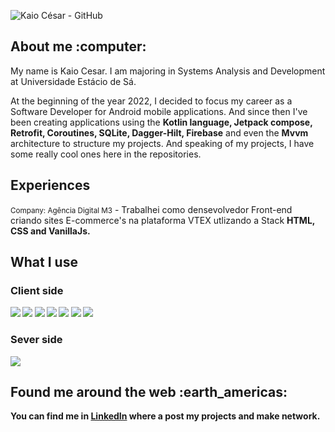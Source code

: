 ![Kaio César - GitHub](https://gcdnb.pbrd.co/images/ZAlB0Tc0snWH.png?o=1)

<h2>About me :computer:</h2>
<p>
My name is Kaio Cesar. I am majoring in Systems Analysis and Development at Universidade Estácio de Sá.

At the beginning of the year 2022, I decided to focus my career as a Software Developer for Android mobile applications. And since then I've been creating applications using the <b>Kotlin language, Jetpack compose, Retrofit, Coroutines, SQLite, Dagger-Hilt, Firebase</b> and even the <b>Mvvm</b> architecture to structure my projects. And speaking of my projects, I have some really cool ones here in the repositories.
</p>

<h2>Experiences</h2>
<small>Company: Agência Digital M3</small>
- Trabalhei como densevolvedor Front-end criando sites E-commerce's na plataforma VTEX utlizando a Stack <b>HTML, CSS and VanillaJs.<br/>



<h2>What I use</h2>
<h3>Client side</h3>
<div>
    <img src="https://img.icons8.com/color/48/000000/html-5--v1.png"/>
    <img src="https://img.icons8.com/color/48/000000/css3.png"/>
    <img src="https://img.icons8.com/color/48/000000/javascript--v1.png"/>
    <img src="https://img.icons8.com/fluency/48/000000/typescript--v1.png"/>
    <img src="https://img.icons8.com/color/48/000000/react-native.png"/>
    <img src="https://img.icons8.com/external-tal-revivo-shadow-tal-revivo/48/000000/external-jest-can-collect-code-coverage-information-from-entire-projects-logo-shadow-tal-revivo.png"/>
    <img src="https://img.icons8.com/color/48/000000/webpack.png"/>
</div>    
    <h3>Sever side</h3>
    <div>
        <img src="https://img.icons8.com/color/48/000000/docker.png"/>
    </div>
<h2>Found me around the web :earth_americas:</h2>
<p>
You can find me in <a href="https://www.linkedin.com/in/kaioribeiro/"><b>LinkedIn</b></a> where a post my projects and make network.
</p>
